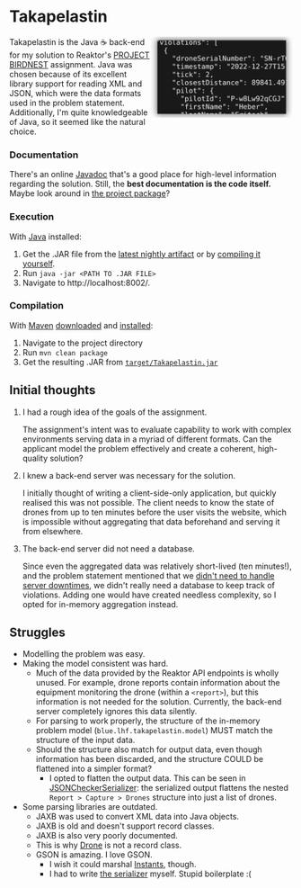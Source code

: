 # Takapelastin

<img align="right" width="50%" src="./assets/screenshot.png"></img>

Takapelastin is the Java ☕ back-end for my solution to Reaktor's [PROJECT BIRDNEST](https://assignments.reaktor.com/birdnest/)
assignment. Java was chosen because of its excellent library support
for reading XML and JSON, which were the data formats used in the
problem statement. Additionally, I'm quite knowledgeable of Java,
so it seemed like the natural choice.

### Documentation

There's an online [Javadoc](https://bluelhf.github.io/takapelastin/apidocs) that's a good place for high-level information regarding the solution.
Still, the **best documentation is the code itself.** Maybe look around in [the project package](src/main/java/blue/lhf/takapelastin)?

### Execution
With [Java](https://adoptium.net/temurin/releases/) installed:
1. Get the .JAR file from the [latest nightly artifact](https://nightly.link/bluelhf/takapelastin/workflows/maven/main/Takapelastin.zip) or by [compiling it yourself](#compilation).
2. Run `java -jar <PATH TO .JAR FILE>`
3. Navigate to http://localhost:8002/.

### Compilation

With [Maven](https://maven.apache.org/index.html) [downloaded](https://maven.apache.org/download.cgi) and [installed](https://maven.apache.org/install.html):
1. Navigate to the project directory
2. Run `mvn clean package`
3. Get the resulting .JAR from [`target/Takapelastin.jar`](./target/Takapelastin.jar)


## Initial thoughts
1. I had a rough idea of the goals of the assignment.

   The assignment's intent was to evaluate capability to work with complex environments serving data
   in a myriad of different formats. Can the applicant model the problem effectively and create a
   coherent, high-quality solution?

2. I knew a back-end server was necessary for the solution.

   I initially thought of writing a client-side-only application, but quickly realised this was not possible.
   The client needs to know the state of drones from up to ten minutes before the user visits the website, which
   is impossible without aggregating that data beforehand and serving it from elsewhere.

3. The back-end server did not need a database.

   Since even the aggregated data was relatively short-lived (ten minutes!), and the problem statement
   mentioned that we [didn't need to handle server downtimes](https://assignments.reaktor.com/birdnest/#:~:text=Develop%20the%20application,before%20being%20evaluated.),
   we didn't really need a database to keep track of violations. Adding one would have created needless complexity, so I opted
   for in-memory aggregation instead.
## Struggles
- Modelling the problem was easy.
- Making the model consistent was hard.
  - Much of the data provided by the Reaktor API endpoints is wholly unused. For example, drone reports
    contain information about the equipment monitoring the drone (within a `<report>`), but this information
    is not needed for the solution. Currently, the back-end server completely ignores this data silently.
  - For parsing to work properly, the structure of the in-memory problem model (`blue.lhf.takapelastin.model`)
    MUST match the structure of the input data.
  - Should the structure also match for output data, even though information has been discarded, and the structure
    COULD be flattened into a simpler format?
    - I opted to flatten the output data. This can be seen in [JSONCheckerSerializer](src/main/java/blue/lhf/takapelastin/http/adapters/JSONCheckerSerializer.java):
      the serialized output flattens the nested `Report > Capture > Drones` structure into just a list of drones.
- Some parsing libraries are outdated.
  - JAXB was used to convert XML data into Java objects.
  - JAXB is old and doesn't support record classes.
  - JAXB is also very poorly documented.
  - This is why [Drone](src/main/java/blue/lhf/takapelastin/model/Drone.java) is not a record class.
  - GSON is amazing. I love GSON.
    - I wish it could marshal [Instants](https://docs.oracle.com/en/java/javase/17/docs/api/java.base/java/time/Instant.html), though.
    - I had to write [the serializer](src/main/java/blue/lhf/takapelastin/http/adapters/JSONInstantSerializer.java) myself. Stupid boilerplate :(
